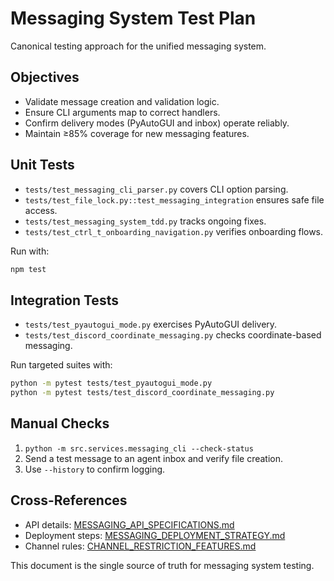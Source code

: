 # Messaging System Test Plan

Canonical testing approach for the unified messaging system.

## Objectives

- Validate message creation and validation logic.
- Ensure CLI arguments map to correct handlers.
- Confirm delivery modes (PyAutoGUI and inbox) operate reliably.
- Maintain ≥85% coverage for new messaging features.

## Unit Tests

- `tests/test_messaging_cli_parser.py` covers CLI option parsing.
- `tests/test_file_lock.py::test_messaging_integration` ensures safe file access.
- `tests/test_messaging_system_tdd.py` tracks ongoing fixes.
- `tests/test_ctrl_t_onboarding_navigation.py` verifies onboarding flows.

Run with:

```bash
npm test
```

## Integration Tests

- `tests/test_pyautogui_mode.py` exercises PyAutoGUI delivery.
- `tests/test_discord_coordinate_messaging.py` checks coordinate-based messaging.

Run targeted suites with:

```bash
python -m pytest tests/test_pyautogui_mode.py
python -m pytest tests/test_discord_coordinate_messaging.py
```

## Manual Checks

1. `python -m src.services.messaging_cli --check-status`
2. Send a test message to an agent inbox and verify file creation.
3. Use `--history` to confirm logging.

## Cross-References

- API details: [MESSAGING_API_SPECIFICATIONS.md](MESSAGING_API_SPECIFICATIONS.md)
- Deployment steps: [MESSAGING_DEPLOYMENT_STRATEGY.md](MESSAGING_DEPLOYMENT_STRATEGY.md)
- Channel rules: [CHANNEL_RESTRICTION_FEATURES.md](CHANNEL_RESTRICTION_FEATURES.md)

This document is the single source of truth for messaging system testing.
